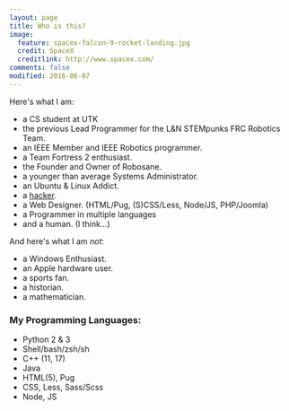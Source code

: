 ```yaml
---
layout: page
title: Who is this?
image:
  feature: spacex-falcon-9-rocket-landing.jpg
  credit: SpaceX
  creditlink: http://www.spacex.com/
comments: false
modified: 2016-06-07
---
```


Here's what I am:

 * a CS student at UTK
 * the previous Lead Programmer for the L&N STEMpunks FRC Robotics Team.
 * an IEEE Member and IEEE Robotics programmer.
 * a Team Fortress 2 enthusiast.
 * the Founder and Owner of Robosane.
 * a younger than average Systems Administrator.
 * an Ubuntu & Linux Addict.
 * a [hacker](http://www.catb.org/jargon/html/H/hacker.html).
 * a Web Designer. (HTML/Pug, (S)CSS/Less, Node/JS, PHP/Joomla)
 * a Programmer in multiple languages
 * and a human. (I think...)

And here's what I am *not*:

 * a Windows Enthusiast.
 * an Apple hardware user.
 * a sports fan.
 * a historian.
 * a mathematician.

### My Programming Languages:

 * Python 2 & 3
 * Shell/bash/zsh/sh
 * C++ (11, 17)
 * Java
 * HTML(5), Pug
 * CSS, Less, Sass/Scss
 * Node, JS
